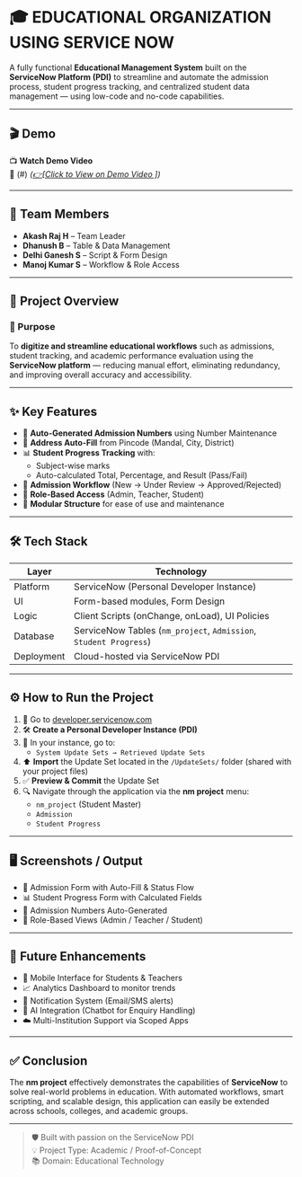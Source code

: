 # 🎓 EDUCATIONAL ORGANIZATION USING SERVICE NOW

A fully functional **Educational Management System** built on the **ServiceNow Platform (PDI)** to streamline and automate the admission process, student progress tracking, and centralized student data management — using low-code and no-code capabilities.

---

## 🎬 Demo

📺 **Watch Demo Video**  
🔗 (#) *([👉[Click to View on Demo Video ]](https://drive.google.com/file/d/17SvE6RIqO4mstDYHMXn2Dau9_my8sMJM/view?usp=drivesdk))*

---

## 👥 Team Members

- **Akash Raj H** – Team Leader  
- **Dhanush B** – Table & Data Management  
- **Delhi Ganesh S** – Script & Form Design  
- **Manoj Kumar S** – Workflow & Role Access

---

## 📌 Project Overview

### 🎯 Purpose

To **digitize and streamline educational workflows** such as admissions, student tracking, and academic performance evaluation using the **ServiceNow platform** — reducing manual effort, eliminating redundancy, and improving overall accuracy and accessibility.

---

## ✨ Key Features

- 🔢 **Auto-Generated Admission Numbers** using Number Maintenance  
- 📍 **Address Auto-Fill** from Pincode (Mandal, City, District)  
- 📊 **Student Progress Tracking** with:
  - Subject-wise marks
  - Auto-calculated Total, Percentage, and Result (Pass/Fail)
- 🔄 **Admission Workflow** (New → Under Review → Approved/Rejected)  
- 🔐 **Role-Based Access** (Admin, Teacher, Student)  
- 🧩 **Modular Structure** for ease of use and maintenance

---

## 🛠️ Tech Stack

| Layer      | Technology                          |
|------------|--------------------------------------|
| Platform   | ServiceNow (Personal Developer Instance) |
| UI         | Form-based modules, Form Design     |
| Logic      | Client Scripts (onChange, onLoad), UI Policies |
| Database   | ServiceNow Tables (`nm_project`, `Admission`, `Student Progress`) |
| Deployment | Cloud-hosted via ServiceNow PDI     |

---

## ⚙️ How to Run the Project

1. 🔗 Go to [developer.servicenow.com](https://developer.servicenow.com)
2. 🛠️ **Create a Personal Developer Instance (PDI)**
3. 📁 In your instance, go to:
   - `System Update Sets → Retrieved Update Sets`
4. ⬆️ **Import** the Update Set located in the `/UpdateSets/` folder (shared with your project files)
5. ✅ **Preview & Commit** the Update Set
6. 🔍 Navigate through the application via the **nm project** menu:
   - `nm_project` (Student Master)
   - `Admission`
   - `Student Progress`

---

## 🖥️ Screenshots / Output

- 🧾 Admission Form with Auto-Fill & Status Flow  
- 📊 Student Progress Form with Calculated Fields  
- 🔢 Admission Numbers Auto-Generated  
- 🔐 Role-Based Views (Admin / Teacher / Student)  


---

## 🔮 Future Enhancements

- 📱 Mobile Interface for Students & Teachers  
- 📈 Analytics Dashboard to monitor trends  
- 📧 Notification System (Email/SMS alerts)  
- 🤖 AI Integration (Chatbot for Enquiry Handling)  
- ☁️ Multi-Institution Support via Scoped Apps

---

## ✅ Conclusion

The **nm project** effectively demonstrates the capabilities of **ServiceNow** to solve real-world problems in education. With automated workflows, smart scripting, and scalable design, this application can easily be extended across schools, colleges, and academic groups.

---

> 🛡️ Built with passion on the ServiceNow PDI  
> 💡 Project Type: Academic / Proof-of-Concept  
> 📚 Domain: Educational Technology
